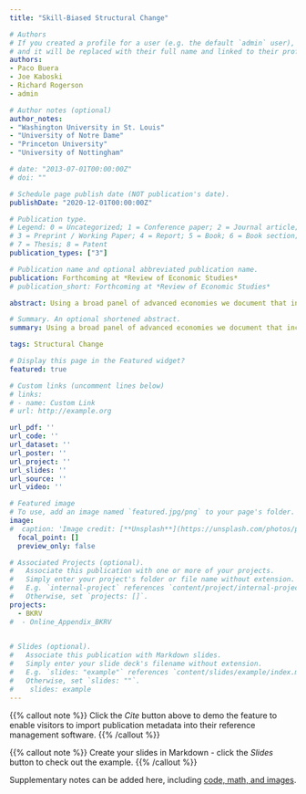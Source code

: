 ```yaml
---
title: "Skill-Biased Structural Change"

# Authors
# If you created a profile for a user (e.g. the default `admin` user), write the username (folder name) here 
# and it will be replaced with their full name and linked to their profile.
authors:
- Paco Buera
- Joe Kaboski
- Richard Rogerson
- admin

# Author notes (optional)
author_notes:
- "Washington University in St. Louis"
- "University of Notre Dame"
- "Princeton University"
- "University of Nottingham"

# date: "2013-07-01T00:00:00Z"
# doi: ""

# Schedule page publish date (NOT publication's date).
publishDate: "2020-12-01T00:00:00Z"

# Publication type.
# Legend: 0 = Uncategorized; 1 = Conference paper; 2 = Journal article;
# 3 = Preprint / Working Paper; 4 = Report; 5 = Book; 6 = Book section;
# 7 = Thesis; 8 = Patent
publication_types: ["3"]

# Publication name and optional abbreviated publication name.
publication: Forthcoming at *Review of Economic Studies*
# publication_short: Forthcoming at *Review of Economic Studies*

abstract: Using a broad panel of advanced economies we document that increases in GDP per capita are associated with a systematic shift in the composition of value added to sectors that are intensive in high-skill labor, a process we label as skill-biased structural change. It follows that further development in these economies leads to an increase in the relative demand for skilled labor. We develop a quantitative two-sector model of this process as a laboratory to assess the sources of the rise of the skill premium in the US and a set of ten other advanced economies, over the period 1977 to 2005. For the US, we find that the sector-specific skill neutral component of technical change accounts for 18-24% of the overall increase of the skill premium due to technical change, and that the mechanism through which this component of technical change affects the skill premium is via skill biased structural change.

# Summary. An optional shortened abstract.
summary: Using a broad panel of advanced economies we document that increases in GDP per capita are associated with a systematic shift in the composition of value added to sectors that are intensive in high-skill labor, a process we label as skill-biased structural change. It follows that further development in these economies leads to an increase in the relative demand for skilled labor. We develop a quantitative two-sector model of this process as a laboratory to assess the sources of the rise of the skill premium in the US and a set of ten other advanced economies, over the period 1977 to 2005. For the US, we find that the sector-specific skill neutral component of technical change accounts for 18-24% of the overall increase of the skill premium due to technical change, and that the mechanism through which this component of technical change affects the skill premium is via skill biased structural change.

tags: Structural Change

# Display this page in the Featured widget?
featured: true

# Custom links (uncomment lines below)
# links:
# - name: Custom Link
# url: http://example.org

url_pdf: ''
url_code: ''
url_dataset: ''
url_poster: ''
url_project: ''
url_slides: ''
url_source: ''
url_video: ''

# Featured image
# To use, add an image named `featured.jpg/png` to your page's folder. 
image:
#  caption: 'Image credit: [**Unsplash**](https://unsplash.com/photos/pLCdAaMFLTE)'
  focal_point: []
  preview_only: false

# Associated Projects (optional).
#   Associate this publication with one or more of your projects.
#   Simply enter your project's folder or file name without extension.
#   E.g. `internal-project` references `content/project/internal-project/index.md`.
#   Otherwise, set `projects: []`.
projects:
  - BKRV
#  - Online_Appendix_BKRV
    

# Slides (optional).
#   Associate this publication with Markdown slides.
#   Simply enter your slide deck's filename without extension.
#   E.g. `slides: "example"` references `content/slides/example/index.md`.
#   Otherwise, set `slides: ""`.
#    slides: example
---
```


{{% callout note %}}
Click the *Cite* button above to demo the feature to enable visitors to import publication metadata into their reference management software.
{{% /callout %}}

{{% callout note %}}
Create your slides in Markdown - click the *Slides* button to check out the example.
{{% /callout %}}

Supplementary notes can be added here, including [code, math, and images](https://wowchemy.com/docs/writing-markdown-latex/).
